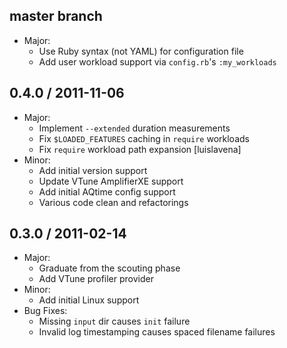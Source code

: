 ## master branch
  * Major:
    * Use Ruby syntax (not YAML) for configuration file
    * Add user workload support via `config.rb`'s `:my_workloads`

## 0.4.0 / 2011-11-06
  * Major:
    * Implement `--extended` duration measurements
    * Fix `$LOADED_FEATURES` caching in `require` workloads
    * Fix `require` workload path expansion [luislavena]
  * Minor:
    * Add initial version support
    * Update VTune AmplifierXE support
    * Add initial AQtime config support
    * Various code clean and refactorings

## 0.3.0 / 2011-02-14
  * Major:
    * Graduate from the scouting phase
    * Add VTune profiler provider
  * Minor:
    * Add initial Linux support
  * Bug Fixes:
    * Missing `input` dir causes `init` failure
    * Invalid log timestamping causes spaced filename failures
